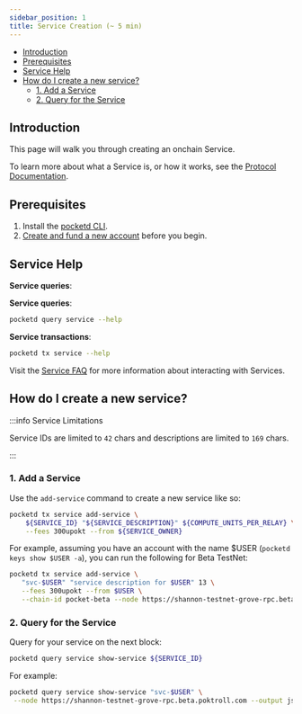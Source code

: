 ```yaml
---
sidebar_position: 1
title: Service Creation (~ 5 min)
---
```


- [Introduction](#introduction)
- [Prerequisites](#prerequisites)
- [Service Help](#service-help)
- [How do I create a new service?](#how-do-i-create-a-new-service)
  - [1. Add a Service](#1-add-a-service)
  - [2. Query for the Service](#2-query-for-the-service)

## Introduction

This page will walk you through creating an onchain Service.

To learn more about what a Service is, or how it works, see the [Protocol Documentation](../../4_protocol/protocol.md).

<!--

TODO(@olshansky): Link to a dedicated page to learn and understand how services work.

Explain things like:
- Why create and/or maintain a service?
- What are the earnings & rewards?
- How to tracking the service usage & earnings onchain?
- The process of maintaining the service APIs
- Limitations on service id or description
-->

## Prerequisites

1. Install the [pocketd CLI](../../2_explore/user_guide/pocketd_cli.md).
2. [Create and fund a new account](../../2_explore/user_guide/create-new-wallet.md) before you begin.

## Service Help

**Service queries**:

**Service queries**:

```bash
pocketd query service --help
```

**Service transactions**:

```bash
pocketd tx service --help
```

Visit the [Service FAQ](../../faq/1_service_faq.md) for more information about interacting with Services.

## How do I create a new service?

:::info Service Limitations

Service IDs are limited to `42` chars and descriptions are limited to `169` chars.

:::

### 1. Add a Service

Use the `add-service` command to create a new service like so:

```bash
pocketd tx service add-service \
    ${SERVICE_ID} "${SERVICE_DESCRIPTION}" ${COMPUTE_UNITS_PER_RELAY} \
    --fees 300upokt --from ${SERVICE_OWNER}
```

For example, assuming you have an account with the name $USER (`pocketd keys show $USER -a`), you can run the following for Beta TestNet:

```bash
pocketd tx service add-service \
   "svc-$USER" "service description for $USER" 13 \
   --fees 300upokt --from $USER \
   --chain-id pocket-beta --node https://shannon-testnet-grove-rpc.beta.poktroll.com
```

### 2. Query for the Service

Query for your service on the next block:

```bash
pocketd query service show-service ${SERVICE_ID}
```

For example:

```bash
pocketd query service show-service "svc-$USER" \
 --node https://shannon-testnet-grove-rpc.beta.poktroll.com --output json | jq
```

